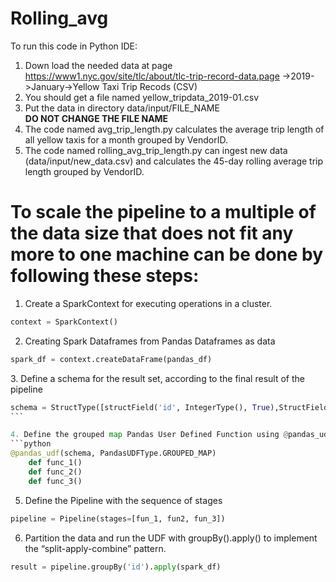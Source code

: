 # Rolling_avg
To run this code in Python IDE: 
1. Down load the needed data at page https://www1.nyc.gov/site/tlc/about/tlc-trip-record-data.page ->2019->January->Yellow Taxi Trip Recods (CSV)
2. You should get a file named yellow_tripdata_2019-01.csv 
3. Put the data in directory data/input/FILE_NAME  
  **DO NOT CHANGE THE FILE NAME**
4. The code named avg_trip_length.py calculates the average trip length of all yellow taxis for a month grouped by VendorID.
5. The code named rolling_avg_trip_length.py can ingest new data (data/input/new_data.csv)
   and calculates the 45-day rolling average trip length grouped by VendorID.

# To scale the pipeline to a multiple of the data size that does not fit any more to one machine can be done by following these steps:

1. Create a SparkContext for executing operations in a cluster.
```python
context = SparkContext()
```

2. Creating Spark Dataframes from Pandas Dataframes as data
```python
spark_df = context.createDataFrame(pandas_df)  
```

3. Define a schema for the result set, according to the final result of the pipeline 
```python
schema = StructType([structField('id', IntegerType(), True),StructField('pickup_datetime', DateType(), True), StructField('SMA45', DoubleType(), True)]) 
```                      

4. Define the grouped map Pandas User Defined Function using @pandas_udf to annotate the Python functions (eg.get_avg_distance etc)that compose the pipeline
```python
@pandas_udf(schema, PandasUDFType.GROUPED_MAP) 
    def func_1() 
    def func_2() 
    def func_3()
```

5. Define the Pipeline with the sequence of stages
```python
pipeline = Pipeline(stages=[fun_1, fun2, fun_3])
```

6. Partition the data and run the UDF with groupBy().apply() to implement the “split-apply-combine” pattern. 
```Python
result = pipeline.groupBy('id').apply(spark_df)
```
